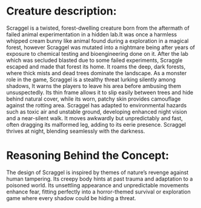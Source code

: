 # Creature description:
Scraggel is a twisted, forest-dwelling creature born from the aftermath of failed animal
experimentation in a hidden lab.It was once a harmless whipped cream bunny like animal
found during a exploration in a magical forest, however Scraggel was mutated into a
nightmare being after years of exposure to chemical testing and bioengineering done on it.
After the lab which was secluded blasted due to some failed experiments, Scraggle escaped
and made that forest its home.
It roams the deep, dark forests, where thick mists and dead trees dominate the landscape.
As a monster role in the game, Scraggel is a stealthy threat lurking silently among shadows,
It warns the players to leave his area before ambusing them unsuspectedly. Its thin frame
allows it to slip easily between trees and hide behind natural cover, while its worn, patchy
skin provides camouflage against the rotting area. Scraggel has adapted to environmental
hazards such as toxic air and unstable ground, developing enhanced night vision and a
near-silent walk. It moves awkwardly but unpredictably and fast, often dragging its
malformed leg, adding to its eerie presence. Scraggel thrives at night, blending seamlessly
with the darkness.
# Reasoning Behind the Concept:
The design of Scraggel is inspired by themes of nature’s revenge against human tampering.
Its creepy body hints at past trauma and adaptation to a poisoned world. Its unsettling
appearance and unpredictable movements enhance fear, fitting perfectly into a
horror-themed survival or exploration game where every shadow could be hiding a threat.
